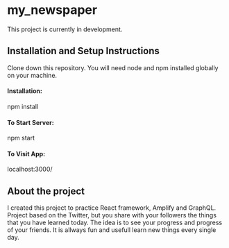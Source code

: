 # my_newspaper

This project is currently in development.

## Installation and Setup Instructions

Clone down this repository. You will need node and npm installed globally on your machine.

#### Installation:

npm install

#### To Start Server:

npm start

#### To Visit App:

localhost:3000/

## About the project

I created this project to practice React framework, Amplify and GraphQL.
Project based on the Twitter, but you share with your followers the things that you have learned today. The idea is to see your progress and progress of your friends. It is allways fun and usefull learn new things every single day.

